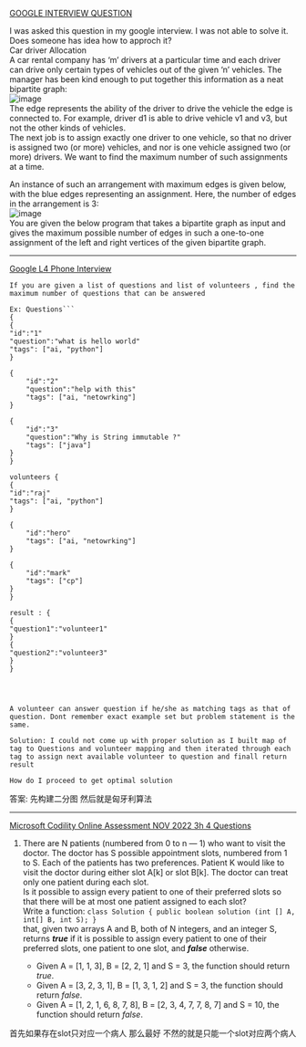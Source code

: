 [GOOGLE INTERVIEW QUESTION](https://leetcode.com/discuss/interview-question/800143/GOOGLE-INTERVIEW-QUESTION)

I was asked this question in my google interview. I was not able to solve it. Does someone has idea how to approch it?  
Car driver Allocation  
A car rental company has ‘m’ drivers at a particular time and each driver can drive only certain types of vehicles out of the given ‘n’ vehicles. The manager has been kind enough to put together this information as a neat bipartite graph:  
![image](https://assets.leetcode.com/users/images/4527ec5f-8605-4eff-ba3f-1a4f655a4501_1597826762.7400455.png)  
The edge represents the ability of the driver to drive the vehicle the edge is connected to. For example, driver d1 is able to drive vehicle v1 and v3, but not the other kinds of vehicles.  
The next job is to assign exactly one driver to one vehicle, so that no driver is assigned two (or more) vehicles, and nor is one vehicle assigned two (or more) drivers. We want to find the maximum number of such assignments at a time.

An instance of such an arrangement with maximum edges is given below, with the blue edges representing an assignment. Here, the number of edges in the arrangement is 3:  
![image](https://assets.leetcode.com/users/images/0348d42c-e128-4839-83e8-44ffad9eda2d_1597826825.0276694.png)  
You are given the below program that takes a bipartite graph as input and gives the maximum possible number of edges in such a one-to-one assignment of the left and right vertices of the given bipartite graph.

-------------

[Google L4 Phone Interview](https://leetcode.com/discuss/interview-question/2595546/Google-L4-Phone-Interview)

```
If you are given a list of questions and list of volunteers , find the maximum number of questions that can be answered

Ex: Questions```
{
{
"id":"1"
"question":"what is hello world"
"tags": ["ai, "python"]
}

{
	"id":"2"
	"question":"help with this"
	"tags": ["ai, "netowrking"]
}

{
	"id":"3"
	"question":"Why is String immutable ?"
	"tags": ["java"]
}
}

volunteers {
{
"id":"raj"
"tags": ["ai, "python"]
}

{
	"id":"hero"
	"tags": ["ai, "netowrking"]
}

{
	"id":"mark"
	"tags": ["cp"]
}
}

result : {
{
"question1":"volunteer1"
}
{
"question2":"volunteer3"
}
}




A volunteer can answer question if he/she as matching tags as that of question. Dont remember exact example set but problem statement is the same. 

Solution: I could not come up with proper solution as I built map of tag to Questions and volunteer mapping and then iterated through each tag to assign next available volunteer to question and finall return result

How do I proceed to get optimal solution
```

答案: 先构建二分图 然后就是匈牙利算法

----

[Microsoft Codility Online Assessment NOV 2022 3h 4 Questions](https://leetcode.com/discuss/interview-question/2778329/Microsoft-Codility-Online-Assessment-NOV-2022-3h-4-Questions)

1.  There are N patients (numbered from 0 to n — 1) who want to visit the doctor. The doctor has S possible appointment slots, numbered from 1 to S. Each of the patients has two preferences. Patient K would like to visit the doctor during either slot A[k] or slot B[k]. The doctor can treat only one patient during each slot.  
    Is it possible to assign every patient to one of their preferred slots so that there will be at most one patient assigned to each slot?  
    Write a function:  `class Solution { public boolean solution (int [] A, int[] B, int S); }`  
    that, given two arrays A and B, both of N integers, and an integer S, returns  _**true**_  if it is possible to assign every patient to one of their preferred slots, one patient to one slot, and  _**false**_  otherwise.
    
    -   Given A = [1, 1, 3], B = [2, 2, 1] and S = 3, the function should return  _true_.
    -   Given A = [3, 2, 3, 1], B = [1, 3, 1, 2] and S = 3, the function should return  _false_.
    -   Given A = [1, 2, 1, 6, 8, 7, 8], B = [2, 3, 4, 7, 7, 8, 7] and S = 10, the function should return  _false_.

首先如果存在slot只对应一个病人 那么最好 不然的就是只能一个slot对应两个病人 
<!--stackedit_data:
eyJoaXN0b3J5IjpbNzY3MDgxNSwtNjUzNjcyNzU4XX0=
-->